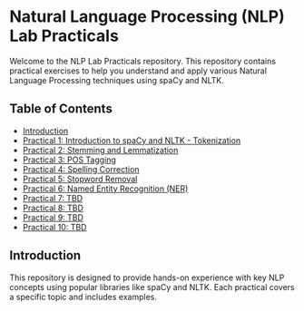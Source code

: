 # Natural Language Processing (NLP) Lab Practicals

Welcome to the NLP Lab Practicals repository. This repository contains practical exercises to help you understand and apply various Natural Language Processing techniques using spaCy and NLTK.

## Table of Contents

- [Introduction](#introduction)
- [Practical 1: Introduction to spaCy and NLTK - Tokenization](https://github.com/darshnkd/NLP-labs/blob/main/01_nlp.ipynb)
- [Practical 2: Stemming and Lemmatization](https://github.com/darshnkd/NLP-labs/blob/main/02_nlp.ipynb)
- [Practical 3: POS Tagging](https://github.com/darshnkd/NLP-labs/blob/main/03_nlp.ipynb)
- [Practical 4: Spelling Correction](#practical-4-spelling-correction)
- [Practical 5: Stopword Removal](#practical-5-stopword-removal)
- [Practical 6: Named Entity Recognition (NER)](#practical-6-named-entity-recognition-ner)
- [Practical 7: TBD](#practical-7-tbd)
- [Practical 8: TBD](#practical-8-tbd)
- [Practical 9: TBD](#practical-9-tbd)
- [Practical 10: TBD](#practical-10-tbd)

## Introduction

This repository is designed to provide hands-on experience with key NLP concepts using popular libraries like spaCy and NLTK. Each practical covers a specific topic and includes examples.
